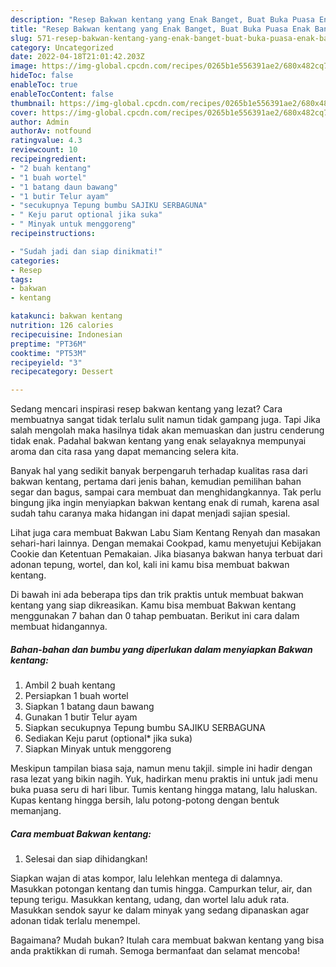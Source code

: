 ```yaml
---
description: "Resep Bakwan kentang yang Enak Banget, Buat Buka Puasa Enak Banget"
title: "Resep Bakwan kentang yang Enak Banget, Buat Buka Puasa Enak Banget"
slug: 571-resep-bakwan-kentang-yang-enak-banget-buat-buka-puasa-enak-banget
category: Uncategorized
date: 2022-04-18T21:01:42.203Z
image: https://img-global.cpcdn.com/recipes/0265b1e556391ae2/680x482cq70/bakwan-kentang-foto-resep-utama.jpg
hideToc: false
enableToc: true
enableTocContent: false
thumbnail: https://img-global.cpcdn.com/recipes/0265b1e556391ae2/680x482cq70/bakwan-kentang-foto-resep-utama.jpg
cover: https://img-global.cpcdn.com/recipes/0265b1e556391ae2/680x482cq70/bakwan-kentang-foto-resep-utama.jpg
author: Admin
authorAv: notfound
ratingvalue: 4.3
reviewcount: 10
recipeingredient:
- "2 buah kentang"
- "1 buah wortel"
- "1 batang daun bawang"
- "1 butir Telur ayam"
- "secukupnya Tepung bumbu SAJIKU SERBAGUNA"
- " Keju parut optional jika suka"
- " Minyak untuk menggoreng"
recipeinstructions:

- "Sudah jadi dan siap dinikmati!"
categories:
- Resep
tags:
- bakwan
- kentang

katakunci: bakwan kentang 
nutrition: 126 calories
recipecuisine: Indonesian
preptime: "PT36M"
cooktime: "PT53M"
recipeyield: "3"
recipecategory: Dessert

---
```



Sedang mencari inspirasi resep bakwan kentang yang lezat? Cara membuatnya sangat tidak terlalu sulit namun tidak gampang juga. Tapi Jika salah mengolah maka hasilnya tidak akan memuaskan dan justru cenderung tidak enak. Padahal bakwan kentang yang enak selayaknya mempunyai aroma dan cita rasa yang dapat memancing selera kita.


Banyak hal yang sedikit banyak berpengaruh terhadap kualitas rasa dari bakwan kentang, pertama dari jenis bahan, kemudian pemilihan bahan segar dan bagus, sampai cara membuat dan menghidangkannya. Tak perlu bingung jika ingin menyiapkan bakwan kentang enak di rumah, karena asal sudah tahu caranya maka hidangan ini dapat menjadi sajian spesial.

Lihat juga cara membuat Bakwan Labu Siam Kentang Renyah dan masakan sehari-hari lainnya. Dengan memakai Cookpad, kamu menyetujui Kebijakan Cookie dan Ketentuan Pemakaian. Jika biasanya bakwan hanya terbuat dari adonan tepung, wortel, dan kol, kali ini kamu bisa membuat bakwan kentang.


Di bawah ini ada beberapa tips dan trik praktis untuk membuat bakwan kentang yang siap dikreasikan. Kamu bisa membuat Bakwan kentang menggunakan 7 bahan dan 0 tahap pembuatan. Berikut ini cara dalam membuat hidangannya.

<!--inarticleads1-->

##### Bahan-bahan dan bumbu yang diperlukan dalam menyiapkan Bakwan kentang:

1. Ambil 2 buah kentang
1. Persiapkan 1 buah wortel
1. Siapkan 1 batang daun bawang
1. Gunakan 1 butir Telur ayam
1. Siapkan secukupnya Tepung bumbu SAJIKU SERBAGUNA
1. Sediakan  Keju parut (optional* jika suka)
1. Siapkan  Minyak untuk menggoreng


Meskipun tampilan biasa saja, namun menu takjil. simple ini hadir dengan rasa lezat yang bikin nagih. Yuk, hadirkan menu praktis ini untuk jadi menu buka puasa seru di hari libur. Tumis kentang hingga matang, lalu haluskan. Kupas kentang hingga bersih, lalu potong-potong dengan bentuk memanjang. 

<!--inarticleads2-->

##### Cara membuat Bakwan kentang:


1. Selesai dan siap dihidangkan!

Siapkan wajan di atas kompor, lalu lelehkan mentega di dalamnya. Masukkan potongan kentang dan tumis hingga. Campurkan telur, air, dan tepung terigu. Masukkan kentang, udang, dan wortel lalu aduk rata. Masukkan sendok sayur ke dalam minyak yang sedang dipanaskan agar adonan tidak terlalu menempel. 

Bagaimana? Mudah bukan? Itulah cara membuat bakwan kentang yang bisa anda praktikkan di rumah. Semoga bermanfaat dan selamat mencoba!

